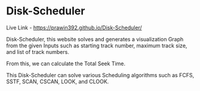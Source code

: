 # Disk-Scheduler

Live Link - https://prawin392.github.io/Disk-Scheduler/

Disk-Scheduler, this website solves and generates a visualization Graph from the given Inputs such as starting track number, maximum track size, and list of track numbers.

From this, we can calculate the Total Seek Time.

This Disk-Scheduler can solve various Scheduling algorithms such as FCFS, SSTF, SCAN, CSCAN, LOOK, and CLOOK.
